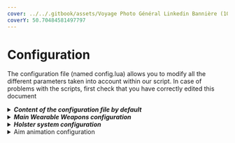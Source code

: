 ```yaml
---
cover: ../../.gitbook/assets/Voyage Photo Général Linkedin Bannière (10).png
coverY: 50.70484581497797
---
```


# Configuration

The configuration file (named config.lua) allows you to modify all the different parameters taken into account within our script. In case of problems with the scripts, first check that you have correctly edited this document

<details>

<summary><em><strong>Content of the configuration file by default</strong></em></summary>

```lua
CONFIG_WEARABLE_WEAPONS = {
    framework = "none", -- Accepted values : esx | none
    inventory = "none", -- Only if framework is not none. Accepted values : ox | none

    -- This option, if set to true, will force your players to retrieve the whitelist weapons from the trunk of a vehicle.
    heavyWeaponsFromCar = true, -- Accepted values : false | true
    UseNearestDoor = true, -- Only if HeavyWeaponsFromCar is TRUE. Accepted values : false | true
    PlayAnimation = true, -- Only if UserNearestDoor is TRUE. Accepted values : false | true

    -- This option allows you to list the different weapons that can be influenced by the script. Please follow the template below to add new weapons.
    weaponsAccepted = {
        -- Example : ["file_name"] = "WEAPON_ID",                                                                                 
        ["w_ar_carbinerifle"] = "WEAPON_CARBINERIFLE",                                                 
        ["w_ar_assaultrifle"] = "WEAPON_ASSAULTRIFLE",                                                         
        ["w_ar_bullpuprifle"] = "WEAPON_BULLPUPRIFLE",                                                              
        ["w_ar_advancedrifle"] = "WEAPON_ADVANCEDRIFLE",                                                            
                                                                                                                                                                                                        
        ["w_sb_assaultsmg"] = "WEAPON_ASSAULTSMG",                                                                  
        ["w_sb_smg"] = "WEAPON_SMG",                                                                                
        ["w_sb_smgmk2"] = "WEAPON_SMGMk2",                                                                          
        ["w_sb_gusenberg"] = "WEAPON_GUSENBERG",                                                                    
        ["w_mg_combatmg"] = "WEAPON_COMBATMG",       
        ["w_sb_microsmg"] = "WEAPON_MICROSMG",                          
                                                                                                                                                                                                                    
        ["w_sr_sniperrifle"] = "WEAPON_SNIPERRIFLE",                                                                
        ["w_sr_marksmanrifle"] = "WEAPON_MARKSMANRIFLE",                                                            
        ["w_sr_heavysniper"] = "WEAPON_HEAVYSNIPER",                                                                
                                                                                                                                                                                                                
        ["w_sg_assaultshotgun"] = "WEAPON_ASSAULTSHOTGUN",                                                          
        ["w_sg_bullpupshotgun"] = "WEAPON_BULLPUPSHOTGUN",                                                          
        ["w_sg_pumpshotgun"] = "WEAPON_PUMPSHOTGUN",		
        ["w_ar_musket"] = "WEAPON_MUSKET",                                                                          
        ["w_sg_heavyshotgun"] = "WEAPON_HEAVYSHOTGUN",

        ["w_ar_carbineriflemk2"] = "WEAPON_CARBINERIFLE_MK2",
        ["w_ar_specialcarbine"] = "WEAPON_SPECIALCARBINE"
    },

	-- back_bone : 11816 = back | 24816 = front | 51826 = side
	attachedBones = { -- 
		back_bone = { 11816 ,24816,     24816,    24816,    11816,    11816,    51826,	  24816},
		x = {		  -0.35 ,0.28,      -0.02,    -0.090,   -0.22,    -0.070,   0.15,     -0.05},
		y = {		  0.18  ,-0.15,     -0.05,    -0.15,    0.17,     0.16,     0.07,     -0.16},
		z = {		  -0.05 ,0.02,      0.05,     -0.080,   -0.020,   -0.030,   0.11,     -0.14},
		x_rotation = {360.0 ,0.0,       -4.0,     -180.0,   183.0,    -183.0,   -89.0,    0},
		y_rotation = {-40.0 ,165.0,     47.0,     -515.0,   -538.0,   -505.0,   -540.0,   -15},
		z_rotation = {1.0	,0.0,		-534.3,   -5.0,     0,        4.0,      2.0,      -7}
	},

    -- This option determines whether the weapon should be worn on the chest or on the back by default.
    default_position = 2, -- Accepted values : 1 (Chest) | 2 (Back)

    -- Select whether or not the player can choose himself between placing his weapon on his back and placing his weapon on the chest. (Command to use : /weaponposition)
    playerCanChangePosition = true, -- Accepted values : false | true

    -- Here you can change the name of the command used to allow the player to choose the location of the weapon they will carry. (Default : weaponposition) (Used if playerCanChangePosition = true)
    commandUsedToChangePosition = "weaponposition", -- Accepted values : text (without the / )

	-- Here you can change all settings about Drop Command and the ability to your player to drop a weapon at ground
    enableDropCommand = true,
    commandUsedToDropWeapon = "drop",
    msg_suggDrop = "Drop the weapon you are currently holding",
    dropAnimDict = "random@domestic",
    dropAnimName = "pickup_low",

    -- This command will allow you to debug your players in case of problems with the script. This will reset the state of the weapon port.
    commandUsedToDebugWeaponWearing = "debugweapon", -- Accepted values : text (without the / )

    -- This prefix corresponds to the name that will be entered at the start of the notifications, related to this script, which will be displayed in the game.
    globalPrefix = "~r~[MyServer] ~c~", -- Accepted values : text
    globalPrefixBis = "MyServer", -- Accepted values : text

    -- Position of notifications.
    notifPos = "notification", -- Accepted values : notification | chat | other | none
    -- Notification : In bottom left corner, just on the map
    -- Chat : In the chat
    -- Other : Use a custom notifications system (see notif.lua)
    -- None : Desactivate notifications

    -- Change color of notification in case of notifPos = "chat"
    notifChatColor = {255,0,0}, -- Accepted values = RGB Color code = {R,G,B},

    -- Message indicating to the player that he must be in front of a vehicle to be able to equip himself with the weapon he has selected. (Used if heavyWeaponsFromCar = true)
    msg_needCar = "You must be in front of a vehicle to take out this weapon.", -- Accepted values : text

    -- Message indicating to the player that he must drop the weapon he has on him before he can get a new one out of the car. (Used if heavyWeaponsFromCar = true)
    msg_alreadyWeared = "You must put down your gun before picking up a new one.", -- Accepted values : text

    -- Message indicating to the player that his attached weapon was just deleted from his inventory.
    msg_weaponDeleted = "You no longer have the attached weapon in your inventory.", -- Accepted values : text

    -- One of these two notifications will be displayed when the player changes the position of their weapon. (Used if playerCanChangePosition = true)
    msg_emptyargs = "You must specify which position you want",
    msg_changingPosTo = "You will now carry your weapon on this position : ", -- Accepted values : text
    msg_dontexist = "Position don't exist, please check your command's args.",

    -- This sentence will be displayed when the command to change the position of the weapon is suggested. (Used if playerCanChangePosition = true)
    msg_suggChangePosition = "Allows you to change the position of the weapon (chest or back).", -- Accepted values : text

    -- This sentence will be displayed when the command to debug the weapon port is suggested.
    msg_suggDebug = "Command to use in case of problems with carrying a weapon. This will reset the latter to its default state.", -- Accepted values : text

}

CONFIG_HOLSTER = {
    weapon = { 
        'WEAPON_PISTOL',
        'WEAPON_COMBATPISTOL',
        'WEAPON_APPISTOL',
        'WEAPON_PISTOL50',
        'WEAPON_SNSPISTOL',
        'WEAPON_HEAVYPISTOL',
        'WEAPON_PISTOLXM3',
        'WEAPON_SNSPISTOL_MK2',
        'WEAPON_RAYPISTOL',
        'WEAPON_REVOLVER_MK2',
        'WEAPON_RAYPISTOL',
        'WEAPON_DOUBLEACTION',
        'WEAPON_VINTAGEPISTOL',
        'WEAPON_GADGETPISTOL',
        'WEAPON_FLAREGUN',
        'WEAPON_NAVYREVOLVER',
        'WEAPON_MARKSMANPISTOL',
        'WEAPON_REVOLVER',
        'WEAPON_PISTOL_MK2',
    },

    -- Which position of holster must be used by default : side | back | front | leg
    DefaultHolsterAnimation = "front",

    -- For each groups of components, as this examples, you must provide depanding of your EUP : ped, component, drawable.

    -- Components used as holster
    SideHolsterComponents = {
        --{"mp_m_freemode_01",{{7,{1,3,6,5,8,2,42,43,110,111,119,120}},{8,{16,18}}}}
    },

    -- Components used as holster
    BackHolsterComponents = {

    },

    -- Components used as holster
    FrontHolsterComponents = {

    },

    -- Components used as holster
    SideLegHolsterAnimation = {

    },

    -- This command will allow you to change the holster animation. You can also change all differents texts for this functionnality.
    commandUsedToChangeHolsterAnim = "changeHolsterAnim", -- Accepted values : text (without the / )
    msg_changingAnim = "Animation changed to : ",
    msg_suggChangeAnim = "Change your default animation when you try to get a pistol from your holster.",
    msg_AnimType = "Available animation type.",
    msg_error = "An error has occured. Please try again."
}

CONFIG_AIM = {
    WEAPONS = {
        'WEAPON_PISTOL',
        'WEAPON_COMBATPISTOL',
        'WEAPON_APPISTOL',
        'WEAPON_PISTOL50',
        'WEAPON_SNSPISTOL',
        'WEAPON_HEAVYPISTOL',
        'WEAPON_PISTOLXM3',
        'WEAPON_SNSPISTOL_MK2',
        'WEAPON_RAYPISTOL',
        'WEAPON_REVOLVER_MK2',
        'WEAPON_RAYPISTOL',
        'WEAPON_DOUBLEACTION',
        'WEAPON_VINTAGEPISTOL',
        'WEAPON_GADGETPISTOL',
        'WEAPON_FLAREGUN',
        'WEAPON_NAVYREVOLVER',
        'WEAPON_MARKSMANPISTOL',
        'WEAPON_REVOLVER',
        'WEAPON_PISTOL_MK2',
    },

    DefaultAnim = "Default", -- Default - GangsterAS - HillbillAS
    commandUsedToChangeAimAnim = "changeAimAnim",
    msg_changingAnim = "The aim animation has been changed to : ",
    msg_suggChangeAnim = "Change your default aiming animation.",
    msg_AnimType = "Available animation type."
}
```

</details>

<details>

<summary><em><strong>Main Wearable Weapons configuration</strong></em></summary>

Select here your framework and your inventory system.

```lua
framework = "none", -- Accepted values : esx | none
inventory = "none", -- Only if framework is not none. Accepted values : ox | none
```



This option, if set to true, will force your players to retrieve the whitelist weapons from the trunk of a vehicle. If UseNearestDoor is set to true, you will always use the nearest door of the vehicle to take your weapon.

```lua
heavyWeaponsFromCar = true,
UseNearestDoor = true, -- Only if HeavyWeaponsFromCar is TRUE. Accepted values : false | true
PlayAnimation = true, -- Only if UserNearestDoor is TRUE. Accepted values : false | true
```



This option allows you to list the different weapons that can be influenced by the script. The weapons present in this list must be taken out from a trunk of a vehicle.

```lua
weaponsAccepted = {
        -- Example : ["file_name"] = "WEAPON_ID",
        ["w_ar_carbinerifle"] = "WEAPON_CARBINERIFLE",
        ["w_ar_carbineriflemk2"] = "WEAPON_CARBINERIFLE_MK2",
        ["w_ar_assaultrifle"] = "WEAPON_ASSAULTRIFLE",
        ["w_ar_specialcarbine"] = "WEAPON_SPECIALCARBINE",
        ["w_ar_bullpuprifle"] = "WEAPON_BULLPUPRIFLE",
        ["w_ar_advancedrifle"] = "WEAPON_ADVANCEDRIFLE",

        ["w_sb_assaultsmg"] = "WEAPON_ASSAULTSMG",
        ["w_sb_smg"] = "WEAPON_SMG",
        ["w_sb_smgmk2"] = "WEAPON_SMGMk2",
        ["w_sb_gusenberg"] = "WEAPON_GUSENBERG",
        ["w_mg_combatmg"] = "WEAPON_COMBATMG",
        ["w_sb_microsmg"] = "WEAPON_MICROSMG",

        ["w_sr_sniperrifle"] = "WEAPON_SNIPERRIFLE",
        ["w_sr_marksmanrifle"] = "WEAPON_MARKSMANRIFLE",
        ["w_sr_heavysniper"] = "WEAPON_HEAVYSNIPER",

        ["w_sg_assaultshotgun"] = "WEAPON_ASSAULTSHOTGUN",
        ["w_sg_bullpupshotgun"] = "WEAPON_BULLPUPSHOTGUN",
        ["w_sg_pumpshotgun"] = "WEAPON_PUMPSHOTGUN",
        ["w_ar_musket"] = "WEAPON_MUSKET",
        ["w_sg_heavyshotgun"] = "WEAPON_HEAVYSHOTGUN",

        ["w_ar_carbineriflemk2"] = "WEAPON_CARBINERIFLE_MK2",
        ["w_ar_specialcarbine"] = "WEAPON_SPECIALCARBINE"
    },
```

This option determines all differents possibles positions to wear your weapon on your player. You can also determine wheter the weapon should be worn on the chest or on the back of the player by default.

```lua
attachedBones = { -- 
		back_bone = { 11816 ,24816,     24816,    24816,    11816,    11816,    51826,	  24816},
		x = {		  -0.35 ,0.28,      -0.02,    -0.090,   -0.22,    -0.070,   0.15,     -0.05},
		y = {		  0.18  ,-0.15,     -0.05,    -0.15,    0.17,     0.16,     0.07,     -0.16},
		z = {		  -0.05 ,0.02,      0.05,     -0.080,   -0.020,   -0.030,   0.11,     -0.14},
		x_rotation = {360.0 ,0.0,       -4.0,     -180.0,   183.0,    -183.0,   -89.0,    0},
		y_rotation = {-40.0 ,165.0,     47.0,     -515.0,   -538.0,   -505.0,   -540.0,   -15},
		z_rotation = {1.0	,0.0,		-534.3,   -5.0,     0,        4.0,      2.0,      -7}
},

default_position = 2,
```



Select whether or not the player can choose himself between placing his weapon on his back and placing his weapon on the chest. (Command by default : /weaponposition)

```lua
 playerCanChangePosition = true,
```



Here you can change the name of commands and enable (or disable) the weapon drop functionnality. The first one is used to allow the player to choose the location of the weapon they will carry. The second one will allow a player to be debugged in case of problems with the script. This will reset the state of the weapon port.

```lua
commandUsedToChangePosition = "weaponposition",
enableDropCommand = true,
commandUsedToDropWeapon = "drop",
msg_suggDrop = "Drop the weapon you are currently holding",
dropAnimDict = "random@domestic",
dropAnimName = "pickup_low",
commandUsedToDebugWeaponWearing = "debugweapon",
```



This prefixs correspond to the name that will be entered at the start of the notifications, related to this script, which will be displayed in the game.

```lua
globalPrefix = "~r~[MyServer] ~c~",
globalPrefixBis = "MyServer",
```



This is will allow you to move the position of notificatinos between : the classic GTA notification system, the chat, a custom notification system or simply desactivate notifications.

```lua
notifPos = "notification",
```

In the case where you want to show notifications in the chat, you can edit the chat color message (RGB code is used).

```lua
notifChatColor = {255,0,0},
```



All further lines give you the opportunity to edit (or translate) sentences sent by the script.&#x20;



```lua
msg_needCar = "You must be in front of a vehicle to take out this weapon.",
msg_alreadyWeared = "You must put down your gun before picking up a new one.",
msg_changingPosTo1 = "You will now carry your weapon on your chest.",
msg_changingPosTo2 = "You will now carry your weapon on your back.",
msg_suggChangePosition = "Allows you to change the position of the weapon (chest or back).",
msg_suggDebug = "Command to use in case of problems with carrying a weapon. This will reset the latter to its default state.",
```

</details>

<details>

<summary><em><strong>Holster system configuration</strong></em></summary>

This option allows you to list the different weapons that can be influenced by the scripts. The weapons present in this list will be animated by the holster system.

```lua
    weapon = { 
        'WEAPON_PISTOL',
        'WEAPON_COMBATPISTOL',
        'WEAPON_APPISTOL',
        'WEAPON_PISTOL50',
        'WEAPON_SNSPISTOL',
        'WEAPON_HEAVYPISTOL',
        'WEAPON_PISTOLXM3',
        'WEAPON_SNSPISTOL_MK2',
        'WEAPON_RAYPISTOL',
        'WEAPON_REVOLVER_MK2',
        'WEAPON_RAYPISTOL',
        'WEAPON_DOUBLEACTION',
        'WEAPON_VINTAGEPISTOL',
        'WEAPON_GADGETPISTOL',
        'WEAPON_FLAREGUN',
        'WEAPON_NAVYREVOLVER',
        'WEAPON_MARKSMANPISTOL',
        'WEAPON_REVOLVER',
        'WEAPON_PISTOL_MK2',
    },
```



With this option, you will can edit which animation is used to get a pistol from a holster.

```lua
    DefaultHolsterAnimation = "front",
```



This part is a little more complicated and allows you to specify which animation should be used and under what circumstances. You must enter the different accessories available on your server (via EUP in particular) for each of the peds that can carry them.

```lua

    SideHolsterComponents = {
        {"mp_m_freemode_01",{{7,{1,3,6,5,8,2,42,43,110,111,119,120}},{8,{16,18}}}}
    },

    BackHolsterComponents = {

    },

    FrontHolsterComponents = {

    },
    
    SideLegHolsterAnimation = {

    }
```

For each ped, you need to enter the model of the ped, and each accessories for each categories. If you need help to configure this part, don't hesitate to ask us on our Discord.



This command will allow you to change the holster animation. You can also change all differents texts for this functionnality.

````lua
```
    commandUsedToChangeHolsterAnim = "changeHolsterAnim", -- Accepted values : text (without the / )
    msg_changingAnim = "Animation changed to : ",
    msg_suggChangeAnim = "Change your default animation when you try to get a pistol from your holster.",
    msg_AnimType = "Available animation type.",
    msg_error = "An error has occured. Please try again."
```
````

</details>

<details>

<summary>Aim animation configuration</summary>

This option allows you to list the different weapons that can be influenced by the scripts. The weapons present in this list will be animated by the aiming animation system.

```
    weapon = { 
        'WEAPON_PISTOL',
        'WEAPON_COMBATPISTOL',
        'WEAPON_APPISTOL',
        'WEAPON_PISTOL50',
        'WEAPON_SNSPISTOL',
        'WEAPON_HEAVYPISTOL',
        'WEAPON_PISTOLXM3',
        'WEAPON_SNSPISTOL_MK2',
        'WEAPON_RAYPISTOL',
        'WEAPON_REVOLVER_MK2',
        'WEAPON_RAYPISTOL',
        'WEAPON_DOUBLEACTION',
        'WEAPON_VINTAGEPISTOL',
        'WEAPON_GADGETPISTOL',
        'WEAPON_FLAREGUN',
        'WEAPON_NAVYREVOLVER',
        'WEAPON_MARKSMANPISTOL',
        'WEAPON_REVOLVER',
        'WEAPON_PISTOL_MK2',
    },
```

With this option, you will can edit which animation is used to aim.

```lua
    DefaultAnim = "Default", -- Default - GangsterAS - HillbillAS
```

This command will allow you to change the aiming animation. You can also change all differents texts for this functionnality.

```lua
    commandUsedToChangeAimAnim = "changeAimAnim",
    msg_changingAnim = "The aim animation has been changed to : ",
    msg_suggChangeAnim = "Change your default aiming animation.",
    msg_AnimType = "Available animation type."
```

</details>
